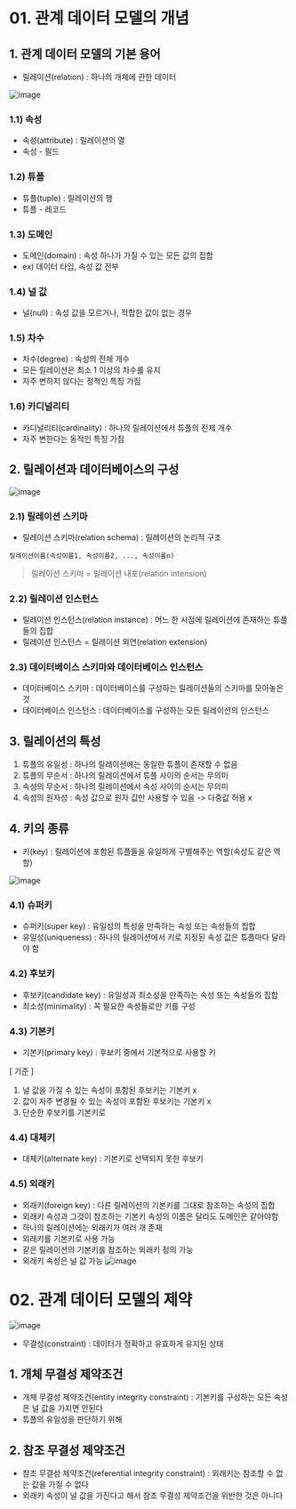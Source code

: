 # 01. 관계 데이터 모델의 개념
## 1. 관계 데이터 모델의 기본 용어
* 릴레이션(relation) : 하나의 개체에 관한 데이터

![image](https://user-images.githubusercontent.com/61977260/194697285-0d197146-337a-45f6-82b5-df50aeaac180.png)

### 1.1) 속성
* 속성(attribute) : 릴레이션의 열
* 속성 - 필드

### 1.2) 튜플
* 튜플(tuple) : 릴레이션의 행
* 튜플 - 레코드

### 1.3) 도메인
* 도메인(domain) : 속성 하나가 가질 수 있는 모든 값의 집합
* ex) 데이터 타입, 속성 값 전부

### 1.4) 널 값
* 널(null) : 속성 값을 모르거나, 적합한 값이 없는 경우

### 1.5) 차수
* 차수(degree) : 속성의 전체 개수
* 모든 릴레이션은 최소 1 이상의 차수를 유지
* 자주 변하지 않다는 정적인 특징 가짐

### 1.6) 카디널리티
* 카디널리티(cardinality) : 하나의 릴레이션에서 튜플의 전체 개수
* 자주 변한다는 동적인 특징 가짐

## 2. 릴레이션과 데이터베이스의 구성
![image](https://user-images.githubusercontent.com/61977260/194697911-00312213-56cf-49b3-9c5f-a87c7a18cd8a.png)

### 2.1) 릴레이션 스키마
* 릴레이션 스키마(relation schema) : 릴레이션의 논리적 구조

```
릴레이션이름(속성이름1, 속성이름2, ..., 속성이름n)
```
> 릴레이션 스키마 = 릴레이션 내포(relation intension)

### 2.2) 릴레이션 인스턴스
* 릴레이션 인스턴스(relation instance) : 어느 한 시점에 릴레이션에 존재하는 튜플들의 집합
* 릴레이션 인스턴스 = 릴레이션 외연(relation extension)

### 2.3) 데이터베이스 스키마와 데이터베이스 인스턴스
* 데이터베이스 스키마 : 데이터베이스를 구성하는 릴레이션들의 스키마를 모아놓은 것
* 데이터베이스 인스턴스 : 데이터베이스를 구성하는 모든 릴레이션의 인스턴스

## 3. 릴레이션의 특성
1. 튜플의 유일성 : 하나의 릴레이션에는 동일한 튜플이 존재할 수 없음
2. 튜플의 무순서 : 하나의 릴레이션에서 튜플 사이의 순서는 무의미
3. 속성의 무순서 : 하나의 릴레이션에서 속성 사이의 순서는 무의미
4. 속성의 원자성 : 속성 값으로 원자 값만 사용할 수 있음 -> 다중값 허용 x

## 4. 키의 종류
* 키(key) : 릴레이션에 포함된 튜플들을 유일하게 구별해주는 역할(속성도 같은 역할)

![image](https://user-images.githubusercontent.com/61977260/194698309-ff5d424d-e03f-4f11-8771-0668022a9c66.png)

### 4.1) 슈퍼키
* 슈퍼키(super key) : 유일성의 특성을 만족하는 속성 또는 속성들의 집합
* 유일성(uniqueness) : 하나의 릴레이션에서 키로 지정된 속성 값은 튜플마다 달라야 함

### 4.2) 후보키
* 후보키(candidate key) : 유일성과 최소성을 만족하는 속성 또는 속성들의 집합
* 최소성(minimality) : 꼭 필요한 속성들로만 키를 구성

### 4.3) 기본키
* 기본키(primary key) : 후보키 중에서 기본적으로 사용할 키

[ 기준 ]
1. 널 값을 가질 수 있는 속성이 포함된 후보키는 기본키 x
2. 값이 자주 변경될 수 있는 속성이 포함된 후보키는 기본키 x
3. 단순한 후보키를 기본키로

### 4.4) 대체키
* 대체키(alternate key) : 기본키로 선택되지 못한 후보키

### 4.5) 외래키
* 외래키(foreign key) : 다른 릴레이션의 기본키를 그대로 참조하는 속성의 집합
* 외래키 속성과 그것이 참조하는 기본키 속성의 이름은 달라도 도메인은 같아야함
* 하나의 릴레이션에는 외래키가 여러 개 존재
* 외래키를 기본키로 사용 가능
* 같은 릴레이션의 기본키를 참조하는 외래키 정의 가능
* 외래키 속성은 널 값 가능
![image](https://user-images.githubusercontent.com/61977260/194698948-e5c15017-bcd4-4cad-80a9-b6d8cd8c5c76.png)

# 02. 관계 데이터 모델의 제약
![image](https://user-images.githubusercontent.com/61977260/194699286-d6d14a42-2e0a-4fe9-8644-3e02c168c515.png)

* 무결성(constraint) : 데이터가 정확하고 유효하게 유지된 상태

## 1. 개체 무결성 제약조건
* 개체 무결성 제약조건(entity integrity constraint) : 기본키를 구성하는 모든 속성은 널 값을 가지면 안된다
* 튜플의 유일성을 판단하기 위해

## 2. 참조 무결성 제약조건
* 참조 무결성 제약조건(referential integrity constraint) : 외래키는 참조할 수 없는 값을 가질 수 없다
* 외래키 속성이 널 값을 가진다고 해서 참조 무결성 제약조건을 위반한 것은 아니다
